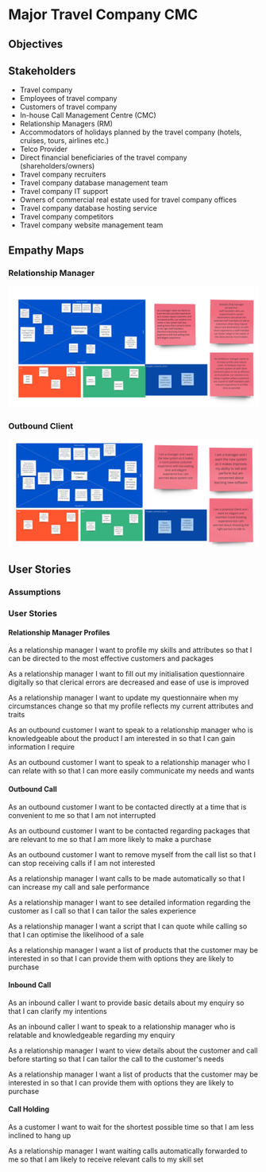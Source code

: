 # Major Travel Company CMC

## Objectives

## Stakeholders
* Travel company
* Employees of travel company
* Customers of travel company
* In-house Call Management Centre (CMC)
* Relationship Managers (RM)
* Accommodators of holidays planned by the travel company (hotels, cruises, tours, airlines etc.)
* Telco Provider
* Direct financial beneficiaries of the travel company (shareholders/owners)
* Travel company recruiters
* Travel company database management team
* Travel company IT support
* Owners of commercial real estate used for travel company offices
* Travel company database hosting service
* Travel company competitors
* Travel company website management team

## Empathy Maps
### Relationship Manager
![Relationship Manager Empathy Map](./em_relationship_manager.jpg)
### Outbound Client
![Outbound Client Empathy Map](./em_outbound_client.jpg)

## User Stories
### Assumptions
### User Stories
#### Relationship Manager Profiles

As a relationship manager I want to profile my skills and attributes so that I can be directed to the most effective customers and packages

As a relationship manager I want to fill out my initialisation questionnaire digitally so that clerical errors are decreased and ease of use is improved

As a relationship manager I want to update my questionnaire when my circumstances change so that my profile reflects my current attributes and traits

As an outbound customer I want to speak to a relationship manager who is knowledgeable about the product I am interested in so that I can gain information I require

As an outbound customer I want to speak to a relationship manager who I can relate with so that I can more easily communicate my needs and wants 


#### Outbound Call
As an outbound customer I want to be contacted directly at a time that is convenient to me so that I am not interrupted

As an outbound customer I want to be contacted regarding packages that are relevant to me so that I am more likely to make a purchase

As an outbound customer I want to remove myself from the call list so that I can stop receiving calls if I am not interested

As a relationship manager I want calls to be made automatically so that I can increase my call and sale performance

As a relationship manager I want to see detailed information regarding the customer as I call so that I can tailor the sales experience

As a relationship manager I want a script that I can quote while calling so that I can optimise the likelihood of a sale

As a relationship manager I want a list of products that the customer may be interested in so that I can provide them with options they are likely to purchase


#### Inbound Call
As an inbound caller I want to provide basic details about my enquiry so that I can clarify my intentions

As an inbound caller I want to speak to a relationship manager who is relatable and knowledgeable regarding my enquiry

As a relationship manager I want to view details about the customer and call before starting so that I can tailor the call to the customer's needs

As a relationship manager I want a list of products that the customer may be interested in so that I can provide them with options they are likely to purchase


#### Call Holding
As a customer I want to wait for the shortest possible time so that I am less inclined to hang up

As a relationship manager I want waiting calls automatically forwarded to me so that I am likely to receive relevant calls to my skill set
